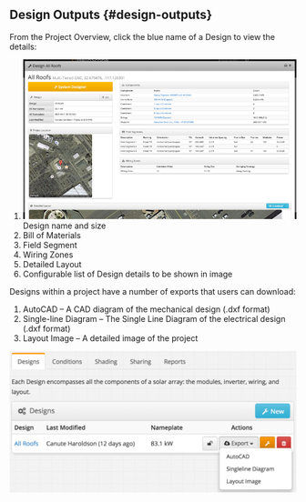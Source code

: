## Design Outputs {#design-outputs}

From the Project Overview, click the blue name of a Design to view the details:

1.  ![Screenshots/4.61%20Design%20Outputs.png](../assets/screenshots46120design20outputs.png)Design name and size
2.  Bill of Materials
3.  Field Segment
4.  Wiring Zones
5.  Detailed Layout
6.  Configurable list of Design details to be shown in image

Designs within a project have a number of exports that users can download:

1.  AutoCAD – A CAD diagram of the mechanical design (.dxf format)
2.  Single-line Diagram – The Single Line Diagram of the electrical design (.dxf format)
3.  Layout Image – A detailed image of the project

![Screenshots/4.6%20Design%20Outputs.png](../assets/screenshots4620design20outputs.png)